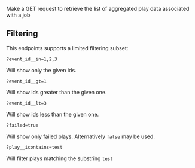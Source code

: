 Make a GET request to retrieve the list of aggregated play data associated with a job

## Filtering

This endpoints supports a limited filtering subset:

    ?event_id__in=1,2,3

Will show only the given ids.

    ?event_id__gt=1

Will show ids greater than the given one.

    ?event_id__lt=3

Will show ids less than the given one.

    ?failed=true

Will show only failed plays. Alternatively `false` may be used.

    ?play__icontains=test

Will filter plays matching the substring `test`
